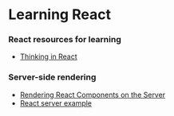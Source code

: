 Learning React
==============

### React resources for learning

- [Thinking in React](http://facebook.github.io/react/docs/thinking-in-react.html)

### Server-side rendering

- [Rendering React Components on the Server](http://www.princeton.edu/~crmarsh/react-ssr/)
- [React server example](https://github.com/mhart/react-server-example)
